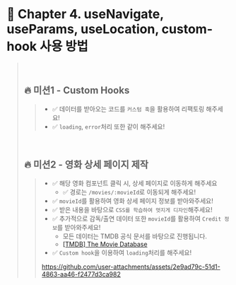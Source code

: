 <br>

# 📝 Chapter 4. useNavigate, useParams,  useLocation, custom-hook 사용 방법
>
><br>
>
> ## 🔥 미션1 - Custom Hooks
> > - ✅ 데이터를 받아오는 코드를 `커스텀 훅`을 활용하여 리팩토링 해주세요!
> > - ✅ `loading`, `error`처리 또한 같이 해주세요!
> >
>
> <br>
>
> ## 🔥 미션2 - 영화 상세 페이지 제작
> > - ✅ 해당 영화 컴포넌트 클릭 시, 상세 페이지로 이동하게 해주세요
> >   - ✅ 경로는 `/movies/:movieId`로 이동되게 해주세요!
> > - ✅ `movieId`를 활용하여 영화 상세 페이지 정보를 받아와주세요!
> > - ✅ 받은 내용을 바탕으로 `CSS를 학습하여 멋지게 디자인`해주세요!
> > - ✅ 추가적으로 감독/출연 데이터 또한 `movieId`를 활용하여 `Credit 정보`를 받아와주세요!
> >   - 모든 데이터는 TMDB 공식 문서를 바탕으로 진행됩니다.
> >   - [[TMDB] The Movie Database](https://developer.themoviedb.org/reference/intro/getting-started)
> > - ✅ `Custom hook`을 이용하여 `loading`처리를 해주세요!
> >
> > https://github.com/user-attachments/assets/2e9ad79c-51d1-4863-aa46-f2477d3ca982

<br>
